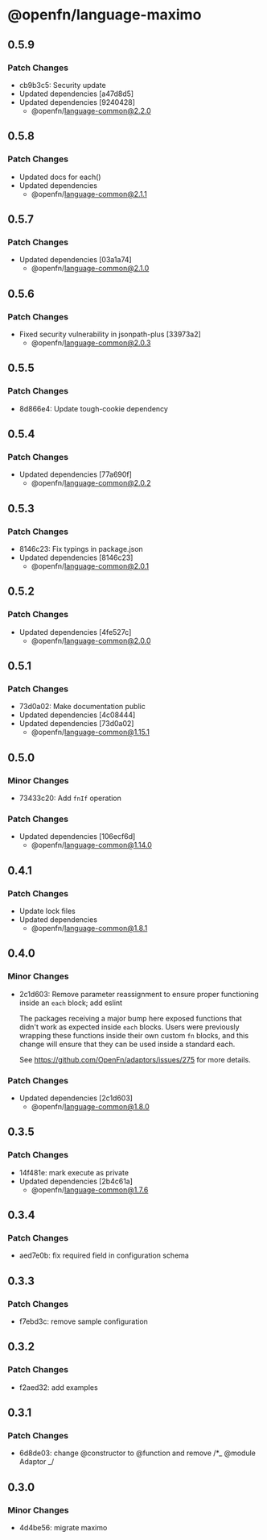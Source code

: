 # @openfn/language-maximo

## 0.5.9

### Patch Changes

- cb9b3c5: Security update
- Updated dependencies [a47d8d5]
- Updated dependencies [9240428]
  - @openfn/language-common@2.2.0

## 0.5.8

### Patch Changes

- Updated docs for each()
- Updated dependencies
  - @openfn/language-common@2.1.1

## 0.5.7

### Patch Changes

- Updated dependencies [03a1a74]
  - @openfn/language-common@2.1.0

## 0.5.6

### Patch Changes

- Fixed security vulnerability in jsonpath-plus [33973a2]
  - @openfn/language-common@2.0.3

## 0.5.5

### Patch Changes

- 8d866e4: Update tough-cookie dependency

## 0.5.4

### Patch Changes

- Updated dependencies [77a690f]
  - @openfn/language-common@2.0.2

## 0.5.3

### Patch Changes

- 8146c23: Fix typings in package.json
- Updated dependencies [8146c23]
  - @openfn/language-common@2.0.1

## 0.5.2

### Patch Changes

- Updated dependencies [4fe527c]
  - @openfn/language-common@2.0.0

## 0.5.1

### Patch Changes

- 73d0a02: Make documentation public
- Updated dependencies [4c08444]
- Updated dependencies [73d0a02]
  - @openfn/language-common@1.15.1

## 0.5.0

### Minor Changes

- 73433c20: Add `fnIf` operation

### Patch Changes

- Updated dependencies [106ecf6d]
  - @openfn/language-common@1.14.0

## 0.4.1

### Patch Changes

- Update lock files
- Updated dependencies
  - @openfn/language-common@1.8.1

## 0.4.0

### Minor Changes

- 2c1d603: Remove parameter reassignment to ensure proper functioning inside an
  `each` block; add eslint

  The packages receiving a major bump here exposed functions that didn't work as
  expected inside `each` blocks. Users were previously wrapping these functions
  inside their own custom `fn` blocks, and this change will ensure that they can
  be used inside a standard each.

  See https://github.com/OpenFn/adaptors/issues/275 for more details.

### Patch Changes

- Updated dependencies [2c1d603]
  - @openfn/language-common@1.8.0

## 0.3.5

### Patch Changes

- 14f481e: mark execute as private
- Updated dependencies [2b4c61a]
  - @openfn/language-common@1.7.6

## 0.3.4

### Patch Changes

- aed7e0b: fix required field in configuration schema

## 0.3.3

### Patch Changes

- f7ebd3c: remove sample configuration

## 0.3.2

### Patch Changes

- f2aed32: add examples

## 0.3.1

### Patch Changes

- 6d8de03: change @constructor to @function and remove /\*_ @module Adaptor _/

## 0.3.0

### Minor Changes

- 4d4be56: migrate maximo
